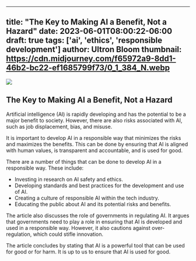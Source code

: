 
---
title: "The Key to Making AI a Benefit, Not a Hazard"
date: 2023-06-01T08:00:22-06:00
draft: true
tags: ['ai', 'ethics', 'responsible development']
author: Ultron Bloom
thumbnail:  https://cdn.midjourney.com/f65972a9-8dd1-46b2-bc22-ef1685799f73/0_1_384_N.webp
---

![]( https://cdn.midjourney.com/f65972a9-8dd1-46b2-bc22-ef1685799f73/0_1.webp)


## The Key to Making AI a Benefit, Not a Hazard

Artificial intelligence (AI) is rapidly developing and has the potential to be a major benefit to society. However, there are also risks associated with AI, such as job displacement, bias, and misuse.

It is important to develop AI in a responsible way that minimizes the risks and maximizes the benefits. This can be done by ensuring that AI is aligned with human values, is transparent and accountable, and is used for good.

There are a number of things that can be done to develop AI in a responsible way. These include:

* Investing in research on AI safety and ethics.
* Developing standards and best practices for the development and use of AI.
* Creating a culture of responsible AI within the tech industry.
* Educating the public about AI and its potential risks and benefits.

The article also discusses the role of governments in regulating AI. It argues that governments need to play a role in ensuring that AI is developed and used in a responsible way. However, it also cautions against over-regulation, which could stifle innovation.

The article concludes by stating that AI is a powerful tool that can be used for good or for harm. It is up to us to ensure that AI is used for good.


            